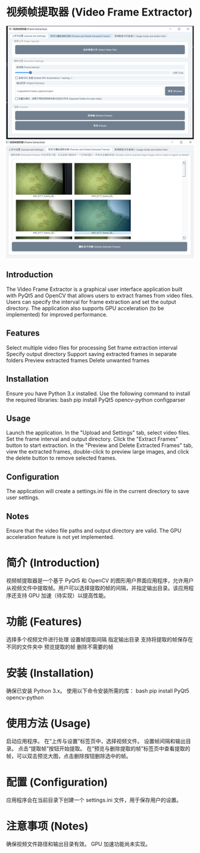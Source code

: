 # 视频帧提取器 (Video Frame Extractor)
![UI Components Overview/UI组件界面](https://github.com/kuieless/Frame-Extraction-UI/blob/master/%E5%BE%AE%E4%BF%A1%E5%9B%BE%E7%89%87_20241115222740.png)
![Frame Preview and Deletion/帧预览及删除](https://github.com/kuieless/Frame-Extraction-UI/blob/master/%E5%BE%AE%E4%BF%A1%E5%9B%BE%E7%89%87_20241115222913.png)

## Introduction
The Video Frame Extractor is a graphical user interface application built with PyQt5 and OpenCV that allows users to extract frames from video files. Users can specify the interval for frame extraction and set the output directory. The application also supports GPU acceleration (to be implemented) for improved performance.

## Features
Select multiple video files for processing
Set frame extraction interval
Specify output directory
Support saving extracted frames in separate folders
Preview extracted frames
Delete unwanted frames

## Installation
Ensure you have Python 3.x installed.
Use the following command to install the required libraries:
bash
pip install PyQt5 opencv-python configparser

## Usage
Launch the application.
In the "Upload and Settings" tab, select video files.
Set the frame interval and output directory.
Click the "Extract Frames" button to start extraction.
In the "Preview and Delete Extracted Frames" tab, view the extracted frames, double-click to preview large images, and click the delete button to remove selected frames.

## Configuration
The application will create a settings.ini file in the current directory to save user settings.

## Notes
Ensure that the video file paths and output directory are valid.
The GPU acceleration feature is not yet implemented.

# 简介 (Introduction)
视频帧提取器是一个基于 PyQt5 和 OpenCV 的图形用户界面应用程序，允许用户从视频文件中提取帧。用户可以选择提取的帧的间隔，并指定输出目录。该应用程序还支持 GPU 加速（待实现）以提高性能。

# 功能 (Features)
选择多个视频文件进行处理
设置帧提取间隔
指定输出目录
支持将提取的帧保存在不同的文件夹中
预览提取的帧
删除不需要的帧

# 安装 (Installation)
确保已安装 Python 3.x。
使用以下命令安装所需的库：
bash
pip install PyQt5 opencv-python

# 使用方法 (Usage)
启动应用程序。
在“上传与设置”标签页中，选择视频文件。
设置帧间隔和输出目录。
点击“提取帧”按钮开始提取。
在“预览与删除提取的帧”标签页中查看提取的帧，可以双击预览大图，点击删除按钮删除选中的帧。

# 配置 (Configuration)
应用程序会在当前目录下创建一个 settings.ini 文件，用于保存用户的设置。

# 注意事项 (Notes)
确保视频文件路径和输出目录有效。
GPU 加速功能尚未实现。
